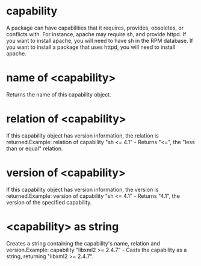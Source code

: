 # capability

A package can have capabilities that it requires, provides, obsoletes, or conflicts with. For instance, apache may require sh, and provide httpd. If you want to install apache, you will need to have sh in the RPM database. If you want to install a package that uses httpd, you will need to install apache.

# name of &lt;capability&gt;

Returns the name of this capability object.

# relation of &lt;capability&gt;

If this capability object has version information, the relation is returned.Example: relation of capability &quot;sh &lt;= 4.1&quot; - Returns &quot;&lt;=&quot;, the &quot;less than or equal&quot; relation.

# version of &lt;capability&gt;

If this capability object has version information, the version is returned.Example: version of capability &quot;sh &lt;= 4.1&quot; - Returns &quot;4.1&quot;, the version of the specified capability.

# &lt;capability&gt; as string

Creates a string containing the capability&#39;s name, relation and version.Example: capability &quot;libxml2 &gt;= 2.4.7&quot; - Casts the capability as a string, returning &quot;libxml2 &gt;= 2.4.7&quot;.
